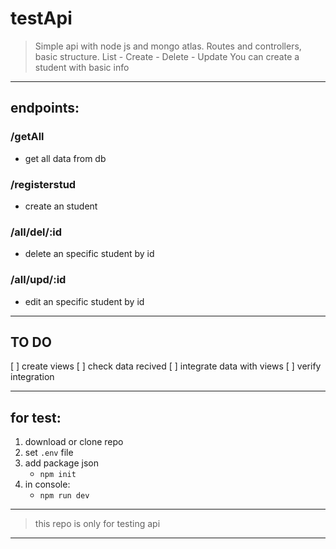 # testApi

> Simple api with node js and mongo atlas. Routes and controllers, basic structure.
> List - Create - Delete - Update 
> You can create a student with basic info
___
## endpoints:

### /getAll
- get all data from db

### /registerstud 
- create an student

### /all/del/:id 
- delete an specific student by id

### /all/upd/:id
 - edit an specific student by id
 
____
## TO DO

[ ] create views
[ ] check data recived
[ ] integrate data with views
[ ] verify integration
____


## for test:
1) download or clone repo
2) set ``.env`` file 
3) add package json 
    * ``npm init``
3) in console:
    * ``npm run dev``

____
> this repo is only for testing api 
____


